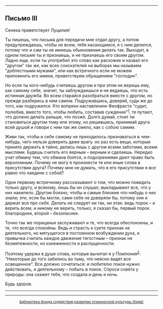 

* * *

## Письмо III

Сенека приветствует Луцилия!

Ты пишешь, что письма для передачи мне отдал другу, а потом предупреждаешь, чтобы не всем, тебя касающимся, я с ним делился, потому что и сам ты не имеешь обыкновения делать так. Выходит, в одном письме ты и признаешь, и не признаешь его своим другом. Ладно еще, если ты употребил это слово как расхожее и назвал его "другом" так же, как всех соискателей на выборах мы называем "доблестными мужами", или как встречного если не можем припомнить его имени, приветствуем обращением "господин".

Но если ты кого-нибудь считаешь другом и при этом не веришь ему, как самому себе, значит, ты заблуждаешься и не ведаешь, что есть истинная дружба. Во всем старайся разобраться вместе с другом, но прежде разберись в нем самом. Подружившись, доверяй, суди же до того, как подружился. Кто вопреки наставлению Феофраста "судит, полюбив, вместо того, чтобы любить, составив суждение"<sup>[1](refer.htm#pIII-1)</sup>, те путают, что должно делать раньше, что позже. Долго думай, стоит ли становиться другом тому или этому, но решившись, принимай друга всей душой и говори с ним так же смело, как с собою самим.

Живи так, чтобы и себе самому не приходилось признаваться в чем-нибудь, чего нельзя доверить даже врагу. но раз есть вещи, которые принято держать в тайне, делись лишь с другом всеми заботами, всеми мыслями. Будешь считать его верным – верным и сделаешь. Нередко учат обману тем, что обмана боятся, и подозрениями дают право быть вероломным. Почему не могу я произнести те или иные слова в присутствии друга? Почему мне не думать, что в его присутствии я все равно что наедине с собой?

Одни первому встречному рассказывают о том, что можно поведать только другу, и всякому, лишь бы он слушал, выкладывают все, что у них накипело. Другом боязно, чтобы и самые близкие что-нибудь о них знали; эти, если бы могли, сами себе не доверяли бы, потому они и держат все про себя. Делать не следует ни так, ни этак: ведь порок – и верить всем, и никому не верить, только, я сказал бы, первый порок благороднее, второй – безопаснее.

Точно так же порицанья заслуживают и те, что всегда обеспокоены, и те, что всегда спокойны. Ведь и страсть к суете признак не деятельного, но мятущегося в постоянном возбуждении духа, и привычка считать каждое движение тягостным – признак не безмятежности, но изнеженности и распущенности.

Поэтому удержи в душе слова, которые вычитал я у Помпония<sup>[2](refer.htm#pIII-2)</sup>: "Некоторые до того забились во тьму, что неясно видят все освещенное". Все должно сочетаться: и любителю покоя нужно действовать, и деятельному – побыть в покое. Спроси совета у природы: она скажет тебе, что создала и день и ночь.

Будь здоров.

<div align="center">

* * *



* * *

[<small>Библиотека Фонда содействия развитию психической культуры (Киев)</small>](mailto:webmaster@psylib.kiev.ua)</div>